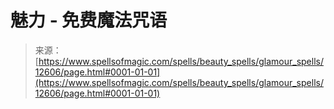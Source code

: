 <!--yml

category: 未分类

date: 2024-06-12 18:50:26

-->

# 魅力 - 免费魔法咒语

> 来源：[https://www.spellsofmagic.com/spells/beauty_spells/glamour_spells/12606/page.html#0001-01-01](https://www.spellsofmagic.com/spells/beauty_spells/glamour_spells/12606/page.html#0001-01-01)
